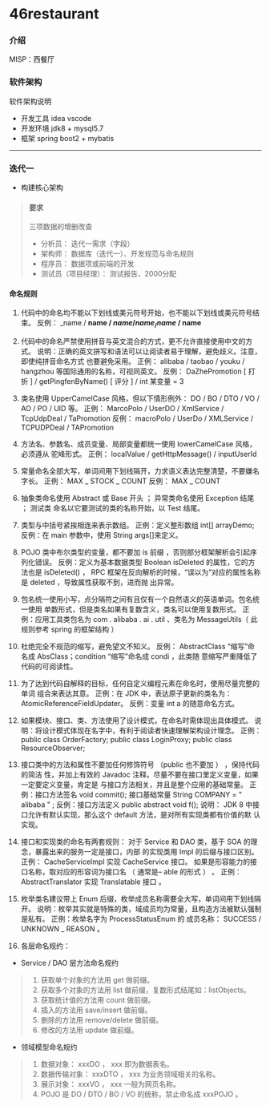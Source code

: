 46restaurant
=

### 介绍
MISP：西餐厅

### 软件架构
软件架构说明
* 开发工具 idea vscode
* 开发环境 jdk8 + mysql5.7
* 框架 spring boot2 + mybatis

---
### 迭代一
* 构建核心架构
> #### 要求 
> 三项数据的增删改查
> * 分析员： 迭代一需求（字段）
> * 架构师： 数据库（迭代一）、开发规范与命名规则
> * 程序员： 数据项或前端的开发
> * 测试员（项目经理）： 测试报告、2000分配

#### 命名规则
1. 代码中的命名均不能以下划线或美元符号开始，也不能以下划线或美元符号结束。
反例： _name / __name / $name / name_ / name$ / name__

2. 代码中的命名严禁使用拼音与英文混合的方式，更不允许直接使用中文的方式。
说明：正确的英文拼写和语法可以让阅读者易于理解，避免歧义。注意，即使纯拼音命名方式
也要避免采用。
正例： alibaba / taobao / youku / hangzhou 等国际通用的名称，可视同英文。
反例： DaZhePromotion [ 打折 ] / getPingfenByName() [ 评分 ] / int 某变量 = 3

3. 类名使用 UpperCamelCase 风格，但以下情形例外： DO / BO / DTO / VO / AO /
PO / UID 等。
正例： MarcoPolo / UserDO / XmlService / TcpUdpDeal / TaPromotion
反例： macroPolo / UserDo / XMLService / TCPUDPDeal / TAPromotion

4. 方法名、参数名、成员变量、局部变量都统一使用 lowerCamelCase 风格，必须遵从
驼峰形式。
正例： localValue / getHttpMessage() / inputUserId

5. 常量命名全部大写，单词间用下划线隔开，力求语义表达完整清楚，不要嫌名字长。
正例： MAX _ STOCK _ COUNT
反例： MAX _ COUNT

6. 抽象类命名使用 Abstract 或 Base 开头 ； 异常类命名使用 Exception 结尾 ； 测试类
命名以它要测试的类的名称开始，以 Test 结尾。

7. 类型与中括号紧挨相连来表示数组。
正例：定义整形数组 int[] arrayDemo;
反例：在 main 参数中，使用 String args[]来定义。

8. POJO 类中布尔类型的变量，都不要加 is 前缀 ，否则部分框架解析会引起序列化错误。
反例：定义为基本数据类型 Boolean isDeleted 的属性，它的方法也是 isDeleted() ， RPC
框架在反向解析的时候，“误以为”对应的属性名称是 deleted ，导致属性获取不到，进而抛
出异常。

9. 包名统一使用小写，点分隔符之间有且仅有一个自然语义的英语单词。包名统一使用
单数形式，但是类名如果有复数含义，类名可以使用复数形式。
正例：应用工具类包名为 com . alibaba . ai . util 、类名为 MessageUtils（ 此规则参考 spring
的框架结构 ）

10. 杜绝完全不规范的缩写，避免望文不知义。
反例： AbstractClass “缩写”命名成 AbsClass；condition “缩写”命名成 condi ，此类随
意缩写严重降低了代码的可阅读性。

11. 为了达到代码自解释的目标，任何自定义编程元素在命名时，使用尽量完整的单词
组合来表达其意。
正例：在 JDK 中，表达原子更新的类名为：AtomicReferenceFieldUpdater。
反例：变量 int a 的随意命名方式。

12. 如果模块、接口、类、方法使用了设计模式，在命名时需体现出具体模式。
说明：将设计模式体现在名字中，有利于阅读者快速理解架构设计理念。
正例： public class OrderFactory;
public class LoginProxy;
public class ResourceObserver;

13. 接口类中的方法和属性不要加任何修饰符号 （public 也不要加 ） ，保持代码的简洁
性，并加上有效的 Javadoc 注释。尽量不要在接口里定义变量，如果一定要定义变量，肯定是
与接口方法相关，并且是整个应用的基础常量。
正例：接口方法签名 void commit();
接口基础常量 String COMPANY = " alibaba " ;
反例：接口方法定义 public abstract void f();
说明： JDK 8 中接口允许有默认实现，那么这个 default 方法，是对所有实现类都有价值的默
认实现。

14. 接口和实现类的命名有两套规则：
  对于 Service 和 DAO 类，基于 SOA 的理念，暴露出来的服务一定是接口，内部
的实现类用 Impl 的后缀与接口区别。
正例： CacheServiceImpl 实现 CacheService 接口。
  如果是形容能力的接口名称，取对应的形容词为接口名 （ 通常是– able 的形式 ） 。
正例： AbstractTranslator 实现 Translatable 接口 。

15. 枚举类名建议带上 Enum 后缀，枚举成员名称需要全大写，单词间用下划线隔开。
说明：枚举其实就是特殊的类，域成员均为常量，且构造方法被默认强制是私有。
正例：枚举名字为 ProcessStatusEnum 的 成员名称： SUCCESS / UNKNOWN _ REASON 。

16. 各层命名规约：
* Service / DAO 层方法命名规约
> 1. 获取单个对象的方法用 get 做前缀。
> 2. 获取多个对象的方法用 list 做前缀，复数形式结尾如：listObjects。
> 3. 获取统计值的方法用 count 做前缀。
> 4. 插入的方法用 save/insert 做前缀。
> 5. 删除的方法用 remove/delete 做前缀。
> 6. 修改的方法用 update 做前缀。
* 领域模型命名规约
> 1. 数据对象： xxxDO ， xxx 即为数据表名。
> 2. 数据传输对象： xxxDTO ， xxx 为业务领域相关的名称。
> 3. 展示对象： xxxVO ， xxx 一般为网页名称。
> 4. POJO 是 DO / DTO / BO / VO 的统称，禁止命名成 xxxPOJO 。
    
